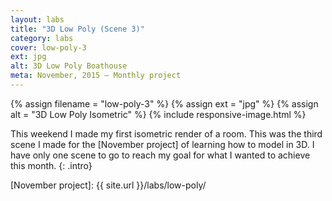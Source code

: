 ```yaml
---
layout: labs
title: "3D Low Poly (Scene 3)"
category: labs
cover: low-poly-3
ext: jpg
alt: 3D Low Poly Boathouse 
meta: November, 2015 – Monthly project
---
```


{% assign filename = "low-poly-3" %}
{% assign ext = "jpg" %}
{% assign alt = "3D Low Poly Isometric" %}
{% include responsive-image.html %}


This weekend I made my first isometric render of a room. This was the third scene I made for the [November project] of learning how to model in 3D. I have only one scene to go to reach my goal for what I wanted to achieve this month.
{: .intro}

[November project]: {{ site.url }}/labs/low-poly/